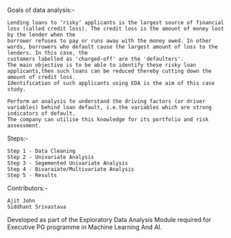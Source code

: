 Goals of data analysis:-

	Lending loans to ‘risky’ applicants is the largest source of financial loss (called credit loss). The credit loss is the amount of money lost by the lender when the
	borrower refuses to pay or runs away with the money owed. In other words, borrowers who default cause the largest amount of loss to the lenders. In this case, the
	customers labelled as 'charged-off' are the 'defaulters'.
	The main objective is to be able to identify these risky loan applicants,then such loans can be reduced thereby cutting down the amount of credit loss.
	Identification of such applicants using EDA is the aim of this case study.
	
	Perform an analysis to understand the driving factors (or driver variables) behind loan default, i.e.the variables which are strong indicators of default.
	The company can utilise this knowledge for its portfolio and risk assessment.



Steps:-


	Step 1 - Data Cleaning
	Step 2 - Univariate Analysis
	Step 3 - Segemented Univariate Analysis
	Step 4 - Bivaraiate/Multivariate Analysis
	Step 5 - Results



Contributors:-


	Ajit John
	Siddhant Srivastava


Developed as part of the Exploratory Data Analysis Module required for Executive PG programme in Machine Learning And AI.
